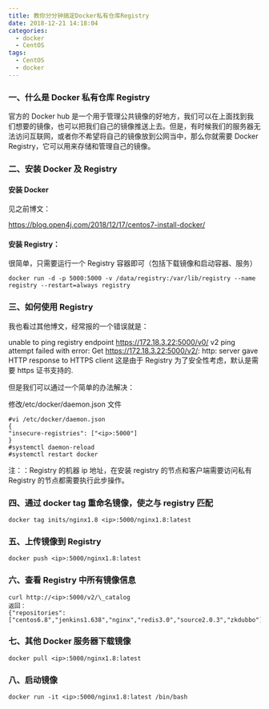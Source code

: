```yaml
---
title: 教你分分钟搞定Docker私有仓库Registry
date: 2018-12-21 14:18:04
categories:
  - docker
  - CentOS
tags:
  - CentOS
  - docker
---
```


<!--more-->

### 一、什么是 Docker 私有仓库 Registry

官方的 Docker hub 是一个用于管理公共镜像的好地方，我们可以在上面找到我们想要的镜像，也可以把我们自己的镜像推送上去。但是，有时候我们的服务器无法访问互联网，或者你不希望将自己的镜像放到公网当中，那么你就需要 Docker Registry，它可以用来存储和管理自己的镜像。

### 二、安装 Docker 及 Registry

#### 安装 Docker

见之前博文：

https://blog.open4j.com/2018/12/17/centos7-install-docker/

#### 安装 Registry：

很简单，只需要运行一个 Registry 容器即可（包括下载镜像和启动容器、服务）

```
docker run -d -p 5000:5000 -v /data/registry:/var/lib/registry --name registry --restart=always registry
```

### 三、如何使用 Registry

我也看过其他博文，经常报的一个错误就是：

unable to ping registry endpoint https://172.18.3.22:5000/v0/
v2 ping attempt failed with error: Get https://172.18.3.22:5000/v2/: http: server gave HTTP response to HTTPS client
这是由于 Registry 为了安全性考虑，默认是需要 https 证书支持的.

但是我们可以通过一个简单的办法解决：

修改/etc/docker/daemon.json 文件

```
#vi /etc/docker/daemon.json
{
"insecure-registries": ["<ip>:5000"]
}
#systemctl daemon-reload
#systemctl restart docker
```

注：<ip>：Registry 的机器 ip 地址，在安装 registry 的节点和客户端需要访问私有 Registry 的节点都需要执行此步操作。

### 四、通过 docker tag 重命名镜像，使之与 registry 匹配

```
docker tag inits/nginx1.8 <ip>:5000/nginx1.8:latest
```

### 五、上传镜像到 Registry

```
docker push <ip>:5000/nginx1.8:latest
```

### 六、查看 Registry 中所有镜像信息

```
curl http://<ip>:5000/v2/\_catalog
返回：
{"repositories":["centos6.8","jenkins1.638","nginx","redis3.0","source2.0.3","zkdubbo"]}
```

### 七、其他 Docker 服务器下载镜像

```
docker pull <ip>:5000/nginx1.8:latest
```

### 八、启动镜像

```
docker run -it <ip>:5000/nginx1.8:latest /bin/bash
```
